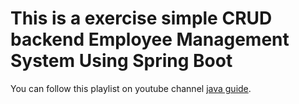 # This is a exercise simple CRUD backend Employee Management System Using Spring Boot

You can follow this playlist on youtube channel [java guide](https://www.youtube.com/playlist?list=PLGRDMO4rOGcNLnW1L2vgsExTBg-VPoZHr).

